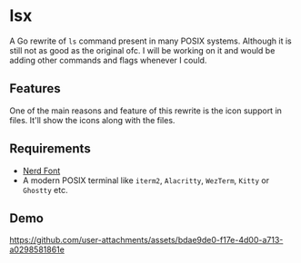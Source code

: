 # lsx

A Go rewrite of `ls` command present in many POSIX systems. Although it is still not as good as the original ofc. I will be working on it and would be adding other commands and flags whenever I could.

## Features

One of the main reasons and feature of this rewrite is the icon support in files. It'll show the icons along with the files.

## Requirements

- [Nerd Font](https://www.nerdfonts.com/)
- A modern POSIX terminal like `iterm2`, `Alacritty`, `WezTerm`, `Kitty` or `Ghostty` etc.

## Demo

https://github.com/user-attachments/assets/bdae9de0-f17e-4d00-a713-a0298581861e
